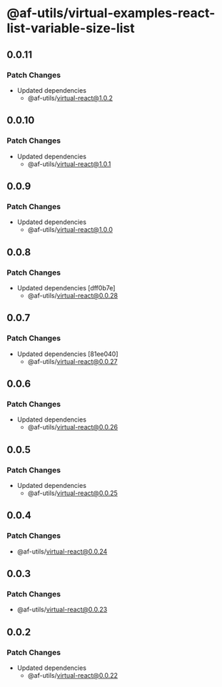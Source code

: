 # @af-utils/virtual-examples-react-list-variable-size-list

## 0.0.11

### Patch Changes

- Updated dependencies
  - @af-utils/virtual-react@1.0.2

## 0.0.10

### Patch Changes

- Updated dependencies
  - @af-utils/virtual-react@1.0.1

## 0.0.9

### Patch Changes

- Updated dependencies
  - @af-utils/virtual-react@1.0.0

## 0.0.8

### Patch Changes

- Updated dependencies [dff0b7e]
  - @af-utils/virtual-react@0.0.28

## 0.0.7

### Patch Changes

- Updated dependencies [81ee040]
  - @af-utils/virtual-react@0.0.27

## 0.0.6

### Patch Changes

- Updated dependencies
  - @af-utils/virtual-react@0.0.26

## 0.0.5

### Patch Changes

- Updated dependencies
  - @af-utils/virtual-react@0.0.25

## 0.0.4

### Patch Changes

- @af-utils/virtual-react@0.0.24

## 0.0.3

### Patch Changes

- @af-utils/virtual-react@0.0.23

## 0.0.2

### Patch Changes

- Updated dependencies
  - @af-utils/virtual-react@0.0.22
